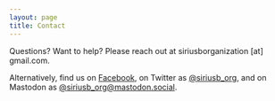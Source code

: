 ```yaml
---
layout: page
title: Contact
---
```


Questions? Want to help? Please reach out at siriusborganization [at] gmail.com.

Alternatively, find us on [Facebook](https://facebook.com/nikisnuts), on Twitter as [@siriusb_org](https://twitter.com/siriusb_org), and on Mastodon as [@siriusb_org@mastodon.social](https://mastodon.social/@siriusb_org).